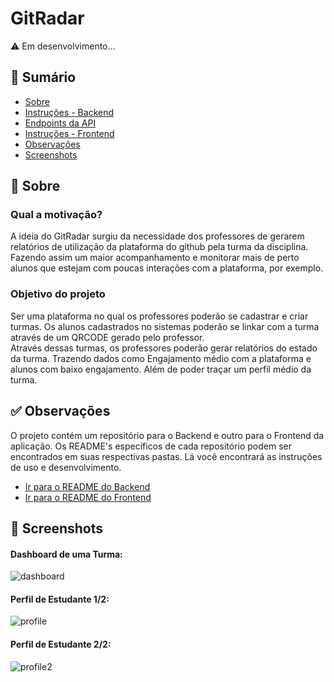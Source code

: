 # GitRadar
⚠️ Em desenvolvimento...

## 📝 Sumário

- [Sobre](#sobre)
- [Instruções - Backend](./backend/README.md)
- [Endpoints da API](./backend/README.md#endpoints)
- [Instruções - Frontend](./frontend/README.md)
- [Observações](#observacoes)
- [Screenshots](#screenshots)

## 🧐 Sobre <a name = "sobre"></a>

### Qual a motivação?
A ideia do GitRadar surgiu da necessidade dos professores de gerarem relatórios de utilização da plataforma do github pela turma da disciplina. Fazendo assim um maior acompanhamento e monitorar mais de perto alunos que estejam com poucas interações com a plataforma, por exemplo.

### Objetivo do projeto <br>
Ser uma plataforma no qual os professores poderão se cadastrar e criar turmas. Os alunos cadastrados no sistemas poderão se linkar com a turma através de um QRCODE gerado pelo professor. <br>
Através dessas turmas, os professores poderão gerar relatórios do estado da turma. Trazendo dados como Engajamento médio com a plataforma e alunos com baixo engajamento. Além de poder traçar um perfil médio da turma.

## ✅ Observações <a name = "observacoes"></a>
O projeto contém um repositório para o Backend e outro para o Frontend da aplicação. Os README's específicos de cada repositório podem ser encontrados em suas respectivas pastas. Lá você encontrará as instruções de uso e desenvolvimento.
- [Ir para o README do Backend](./backend/README.md)
- [Ir para o README do Frontend](./frontend/README.md)

## 📸 Screenshots <a name = "screenshots"></a>

#### Dashboard de uma Turma:
![dashboard](https://user-images.githubusercontent.com/40612788/98311926-54f4cf80-1faf-11eb-8962-c1a7a887981f.png)

#### Perfil de Estudante 1/2:
![profile](https://user-images.githubusercontent.com/40612788/98311933-5aeab080-1faf-11eb-85a6-6929cd482035.png)

#### Perfil de Estudante 2/2:
![profile2](https://user-images.githubusercontent.com/40612788/98311936-5d4d0a80-1faf-11eb-8268-2b98dd3623cf.png)
